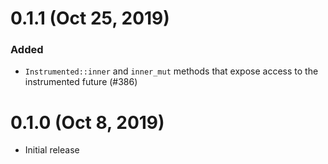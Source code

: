 # 0.1.1 (Oct 25, 2019)

### Added

- `Instrumented::inner` and `inner_mut` methods that expose access to the
  instrumented future (#386)

# 0.1.0 (Oct 8, 2019)

- Initial release
